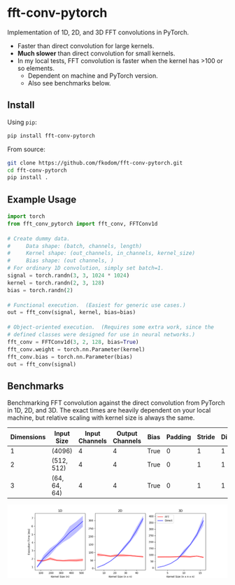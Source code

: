 # fft-conv-pytorch

Implementation of 1D, 2D, and 3D FFT convolutions in PyTorch.  
* Faster than direct convolution for large kernels.
* **Much slower** than direct convolution for small kernels.
* In my local tests, FFT convolution is faster when the kernel has >100 or so elements.
    * Dependent on machine and PyTorch version.
    * Also see benchmarks below.


## Install

Using `pip`:
```bash
pip install fft-conv-pytorch
```

From source:
```bash
git clone https://github.com/fkodom/fft-conv-pytorch.git
cd fft-conv-pytorch
pip install .
```

## Example Usage

```python
import torch
from fft_conv_pytorch import fft_conv, FFTConv1d

# Create dummy data.  
#     Data shape: (batch, channels, length)
#     Kernel shape: (out_channels, in_channels, kernel_size)
#     Bias shape: (out channels, )
# For ordinary 1D convolution, simply set batch=1.
signal = torch.randn(3, 3, 1024 * 1024)
kernel = torch.randn(2, 3, 128)
bias = torch.randn(2)

# Functional execution.  (Easiest for generic use cases.)
out = fft_conv(signal, kernel, bias=bias)

# Object-oriented execution.  (Requires some extra work, since the 
# defined classes were designed for use in neural networks.)
fft_conv = FFTConv1d(3, 2, 128, bias=True)
fft_conv.weight = torch.nn.Parameter(kernel)
fft_conv.bias = torch.nn.Parameter(bias)
out = fft_conv(signal)
```

## Benchmarks

Benchmarking FFT convolution against the direct convolution from PyTorch in 1D, 2D, 
and 3D. The exact times are heavily dependent on your local machine, but relative 
scaling with kernel size is always the same. 

Dimensions | Input Size   | Input Channels | Output Channels | Bias | Padding | Stride | Dilation
-----------|--------------|----------------|-----------------|------|---------|--------|---------
1          | (4096)       | 4              | 4               | True | 0       | 1      | 1
2          | (512, 512)   | 4              | 4               | True | 0       | 1      | 1
3          | (64, 64, 64) | 4              | 4               | True | 0       | 1      | 1

![Benchmark Plot](doc/benchmark.png)